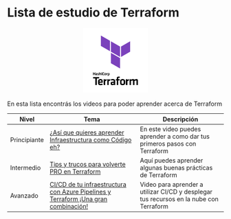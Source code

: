# Lista de estudio de Terraform

<!-- markdownlint-disable -->
<div align="center">
  <img src="../../assets/images/terraform.png" width="30%" alt="Terraform Logo">
</div>

En esta lista encontrás los videos para poder aprender acerca de Terraform

|Nivel|Tema|Descripción|
|-----|----|-----------|
|Principiante|[¿Así que quieres aprender Infraestructura como Código eh?](https://www.youtube.com/watch?v=hAa0cHlk25s)| En este video puedes aprender a como dar tus primeros pasos con Terraform|
|Intermedio|[Tips y trucos para volverte PRO en Terraform](https://youtu.be/M3TQX8DYvJw)|Aquí puedes aprender algunas buenas prácticas de Terraform|
|Avanzado|[CI/CD de tu infraestructura con Azure Pipelines y Terraform ¡Una gran combinación!](https://www.youtube.com/watch?v=09XyJPLls6k)| Video para aprender a utilizar CI/CD y desplegar tus recursos en la nube con Terraform|

